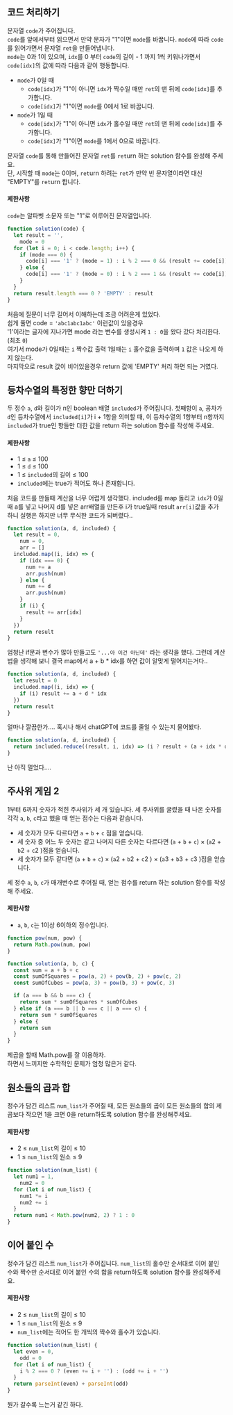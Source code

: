 ## 코드 처리하기

문자열 `code`가 주어집니다.<br />
`code`를 앞에서부터 읽으면서 만약 문자가 "1"이면 `mode`를 바꿉니다. `mode`에 따라 `code`를 읽어가면서 문자열 `ret`을 만들어냅니다.<br />
`mode`는 0과 1이 있으며, `idx`를 0 부터 `code`의 길이 - 1 까지 1씩 키워나가면서 `code[idx]`의 값에 따라 다음과 같이 행동합니다.<br />

- `mode`가 0일 때<br />
  - `code[idx]`가 "1"이 아니면 `idx`가 짝수일 때만 `ret`의 맨 뒤에 `code[idx]`를 추가합니다.<br />
  - `code[idx]`가 "1"이면 `mode`를 0에서 1로 바꿉니다.<br />
- `mode`가 1일 때<br />
  - `code[idx]`가 "1"이 아니면 `idx`가 홀수일 때만 `ret`의 맨 뒤에 `code[idx]`를 추가합니다.<br />
  - `code[idx]`가 "1"이면 `mode`를 1에서 0으로 바꿉니다.<br />

문자열 `code`를 통해 만들어진 문자열 `ret`를 `ret`urn 하는 solution 함수를 완성해 주세요.<br />
단, 시작할 때 `mode`는 0이며, `ret`urn 하려는 `ret`가 만약 빈 문자열이라면 대신 "EMPTY"를 `ret`urn 합니다.

#### 제한사항

`code`는 알파벳 소문자 또는 "1"로 이루어진 문자열입니다.

```javascript
function solution(code) {
  let result = '',
    mode = 0
  for (let i = 0; i < code.length; i++) {
    if (mode === 0) {
      code[i] === '1' ? (mode = 1) : i % 2 === 0 && (result += code[i])
    } else {
      code[i] === '1' ? (mode = 0) : i % 2 === 1 && (result += code[i])
    }
  }
  return result.length === 0 ? 'EMPTY' : result
}
```

처음에 질문이 너무 길어서 이해하는데 조금 어려운게 있었다.<br />
쉽게 풀면 code = `'abc1abc1abc'` 이런값이 있을경우<br />
'1'이라는 글자에 지나가면 mode 라는 변수를 생성시켜 `1 : 0`을 왔다 갔다 처리한다.(최초 `0`)<br />
여기서 mode가 0일때는 `i` 짝수값 출력 1일때는 `i` 홀수값을 출력하며 `1` 값은 나오게 하지 않는다.<br />
마지막으로 result 값이 비어있을경우 return 값에 'EMPTY' 처리 하면 되는 거였다.

## 등차수열의 특정한 향만 더하기

두 정수 `a`, `d`와 길이가 n인 boolean 배열 `included`가 주어집니다. 첫째항이 `a`, 공차가 `d`인 등차수열에서 `included[i]`가 i + 1항을 의미할 때, 이 등차수열의 1항부터 n항까지 `included`가 true인 항들만 더한 값을 return 하는 solution 함수를 작성해 주세요.

#### 제한사항

- 1 ≤ `a` ≤ 100
- 1 ≤ `d` ≤ 100
- 1 ≤ `included`의 길이 ≤ 100
- `included`에는 true가 적어도 하나 존재합니다.

처음 코드를 만들때 계산을 너무 어렵게 생각했다.
included를 map 돌리고 `idx`가 0일때 a를 넣고 나머지 d를 넣은 arr배열을 만든후
i가 true일때 result `arr[i]`값을 추가 하니 실행은 하지만 너무 무식한 코드가 되버렸다..

```javascript
function solution(a, d, included) {
  let result = 0,
    num = 0,
    arr = []
  included.map((i, idx) => {
    if (idx === 0) {
      num += a
      arr.push(num)
    } else {
      num += d
      arr.push(num)
    }
    if (i) {
      result += arr[idx]
    }
  })
  return result
}
```

엄청난 if문과 변수가 많아 만들고도 `'...아 이건 아닌데'` 라는 생각을 했다.
그런데 계산법을 생각해 보니 결국 map에서 a + b \* idx를 하면 값이 알맞게 떨어지는거다..

```javascript
function solution(a, d, included) {
  let result = 0
  included.map((i, idx) => {
    if (i) result += a + d * idx
  })
  return result
}
```

얼마나 깔끔한가.... 혹시나 해서 chatGPT에 코드를 줄일 수 있는지 물어봤다.

```javascript
function solution(a, d, included) {
  return included.reduce((result, i, idx) => (i ? result + (a + idx * d) : result), 0)
}
```

난 아직 멀었다....

## 주사위 게임 2

1부터 6까지 숫자가 적힌 주사위가 세 개 있습니다. 세 주사위를 굴렸을 때 나온 숫자를 각각 `a`, `b`, `c`라고 했을 때 얻는 점수는 다음과 같습니다.

- 세 숫자가 모두 다르다면 `a` + `b` + `c` 점을 얻습니다.
- 세 숫자 중 어느 두 숫자는 같고 나머지 다른 숫자는 다르다면 (`a` + `b` + `c`) × (`a`2 + `b`2 + `c`2 )점을 얻습니다.
- 세 숫자가 모두 같다면 (`a` + `b` + `c`) × (`a`2 + `b`2 + `c`2 ) × (`a`3 + `b`3 + `c`3 )점을 얻습니다.

세 정수 `a`, `b`, `c`가 매개변수로 주어질 때, 얻는 점수를 return 하는 solution 함수를 작성해 주세요.

#### 제한사항

- `a`, `b`, `c`는 1이상 6이하의 정수입니다.

```javascript
function pow(num, pow) {
  return Math.pow(num, pow)
}

function solution(a, b, c) {
  const sum = a + b + c
  const sumOfSquares = pow(a, 2) + pow(b, 2) + pow(c, 2)
  const sumOfCubes = pow(a, 3) + pow(b, 3) + pow(c, 3)

  if (a === b && b === c) {
    return sum * sumOfSquares * sumOfCubes
  } else if (a === b || b === c || a === c) {
    return sum * sumOfSquares
  } else {
    return sum
  }
}
```

제곱을 할때 Math.pow를 잘 이용하자.<br />
하면서 느끼지만 수학적인 문제가 엄청 많은거 같다.

## 원소들의 곱과 합

정수가 담긴 리스트 `num_list`가 주어질 때, 모든 원소들의 곱이 모든 원소들의 합의 제곱보다 작으면 1을 크면 0을 return하도록 solution 함수를 완성해주세요.

#### 제한사항

- 2 ≤ `num_list`의 길이 ≤ 10
- 1 ≤ `num_list`의 원소 ≤ 9

```javascript
function solution(num_list) {
  let num1 = 1,
    num2 = 0
  for (let i of num_list) {
    num1 *= i
    num2 += i
  }
  return num1 < Math.pow(num2, 2) ? 1 : 0
}
```

## 이어 붙인 수

정수가 담긴 리스트 `num_list`가 주어집니다. `num_list`의 홀수만 순서대로 이어 붙인 수와 짝수만 순서대로 이어 붙인 수의 합을 return하도록 solution 함수를 완성해주세요.

#### 제한사항

- 2 ≤ `num_list`의 길이 ≤ 10
- 1 ≤ `num_list`의 원소 ≤ 9
- `num_list`에는 적어도 한 개씩의 짝수와 홀수가 있습니다.

```javascript
function solution(num_list) {
  let even = 0,
    odd = 0
  for (let i of num_list) {
    i % 2 === 0 ? (even += i + '') : (odd += i + '')
  }
  return parseInt(even) + parseInt(odd)
}
```

뭔가 갈수록 느는거 같긴 하다.
